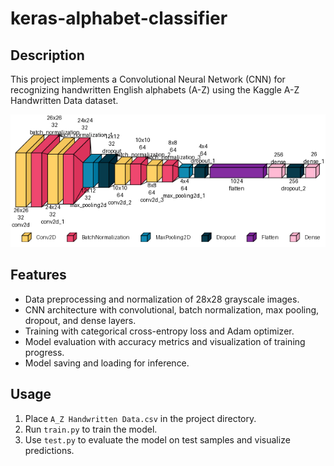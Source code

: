 # keras-alphabet-classifier

## Description

This project implements a Convolutional Neural Network (CNN) for recognizing handwritten English alphabets (A-Z) using the Kaggle A-Z Handwritten Data dataset.

![CNN Architecture](cnn_visualkeras.png)

## Features
- Data preprocessing and normalization of 28x28 grayscale images.
- CNN architecture with convolutional, batch normalization, max pooling, dropout, and dense layers.
- Training with categorical cross-entropy loss and Adam optimizer.
- Model evaluation with accuracy metrics and visualization of training progress.
- Model saving and loading for inference.

## Usage
1. Place `A_Z Handwritten Data.csv` in the project directory.
2. Run `train.py` to train the model.
3. Use `test.py` to evaluate the model on test samples and visualize predictions.
